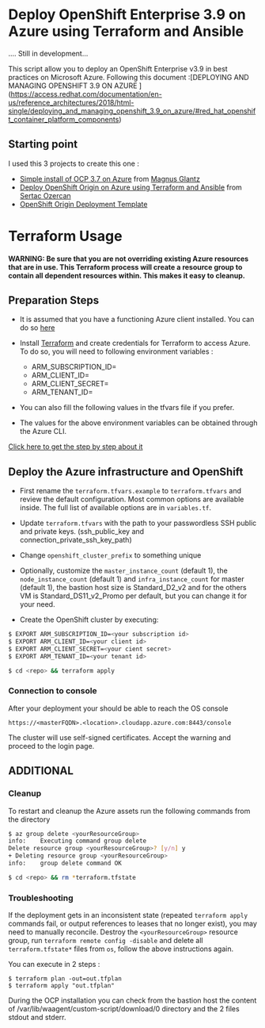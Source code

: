 
Deploy OpenShift Enterprise 3.9 on Azure using Terraform and Ansible
==================
.... Still in development...


This script allow you to deploy an OpenShift Enterprise v3.9 in best practices on Microsoft Azure.
Following this document :[DEPLOYING AND MANAGING OPENSHIFT 3.9 ON AZURE ] (https://access.redhat.com/documentation/en-us/reference_architectures/2018/html-single/deploying_and_managing_openshift_3.9_on_azure/#red_hat_openshift_container_platform_components)

Starting point 
---------------
I used this 3 projects to create this one :
 - [Simple install of OCP 3.7 on Azure](https://github.com/mglantz/ocp37-azure-simple) from [Magnus Glantz](https://github.com/mglantz) 
 - [Deploy OpenShift Origin on Azure using Terraform and Ansible](https://github.com/sozercan/OpenShift-Azure-Terraform) from [Sertac Ozercan](https://github.com/sozercan)
 - [OpenShift Origin Deployment Template]( https://github.com/terraform-providers/terraform-provider-azurerm/blob/master/examples/openshift-origin)

Terraform Usage
==================

#### WARNING: Be sure that you are not overriding existing Azure resources that are in use. This Terraform process will create a resource group to contain all dependent resources within. This makes it easy to cleanup.

Preparation Steps
-----------------
* It is assumed that you have a functioning Azure client installed. You can do so [here](https://github.com/Azure/azure-cli)

* Install [Terraform](https://www.terraform.io/downloads.html) and create credentials for Terraform to access Azure. To do so, you will need to following environment variables :

  * ARM_SUBSCRIPTION_ID=<subscription id>
  * ARM_CLIENT_ID=<client id>
  * ARM_CLIENT_SECRET=<cient secret>
  * ARM_TENANT_ID=<tenant id>

* You can also fill the following values in the tfvars file if you prefer.

* The values for the above environment variables can be obtained through the Azure CLI.

[Click here to get the step by step about it](https://github.com/sozercan/OpenShift-Azure-Terraform/blob/master/docs/CreateAzureSpn.md)

Deploy the Azure infrastructure and OpenShift
---------------------------------------------

* First rename the `terraform.tfvars.example` to `terraform.tfvars` and review the default configuration. Most common options are available inside. The full list of available options are in `variables.tf`. 

* Update `terraform.tfvars` with the path to your passwordless SSH public and private keys. (ssh_public_key and connection_private_ssh_key_path)

* Change `openshift_cluster_prefix` to something unique

* Optionally, customize the `master_instance_count` (default 1), the `node_instance_count` (default 1) and `infra_instance_count` for master (default 1), the bastion host size is Standard_D2_v2 and for the others VM is Standard_DS11_v2_Promo per default, but you can change it for your need.

* Create the OpenShift cluster by executing:
```bash
$ EXPORT ARM_SUBSCRIPTION_ID=<your subscription id>
$ EXPORT ARM_CLIENT_ID=<your client id>
$ EXPORT ARM_CLIENT_SECRET=<your cient secret>
$ EXPORT ARM_TENANT_ID=<your tenant id>

$ cd <repo> && terraform apply
```
### Connection to console

After your deployment your should be able to reach the OS console

```https://<masterFQDN>.<location>.cloudapp.azure.com:8443/console```

The cluster will use self-signed certificates. Accept the warning and proceed to the login page.


 ADDITIONAL
-------------
### Cleanup

To restart and cleanup the Azure assets run the following commands from the <repo> directory

```bash
$ az group delete <yourResourceGroup>
info:    Executing command group delete
Delete resource group <yourResourceGroup>? [y/n] y
+ Deleting resource group <yourResourceGroup>
info:    group delete command OK

$ cd <repo> && rm *terraform.tfstate

```

### Troubleshooting

If the deployment gets in an inconsistent state (repeated `terraform apply` commands fail, or output references to leases that no longer exist), you may need to manually reconcile. Destroy the `<yourResourceGroup>` resource group, run `terraform remote config -disable` and delete all `terraform.tfstate*` files from `os`, follow the above instructions again.

You can execute in 2 steps : 
``` 
$ terraform plan -out=out.tfplan
$ terraform apply "out.tfplan" 
```

During the OCP installation you can check from the bastion host the content of /var/lib/waagent/custom-script/download/0 directory and the 2 files stdout and stderr.

